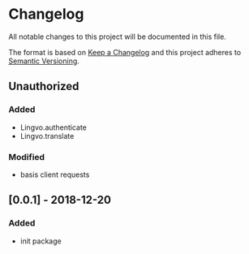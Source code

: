 # Changelog
All notable changes to this project will be documented in this file.

The format is based on [Keep a Changelog](http://keepachangelog.com/en/1.0.0/)
and this project adheres to [Semantic Versioning](http://semver.org/spec/v2.0.0.html).

## Unauthorized
### Added
- Lingvo.authenticate
- Lingvo.translate

### Modified
- basis client requests

## [0.0.1] - 2018-12-20
### Added
- init package
